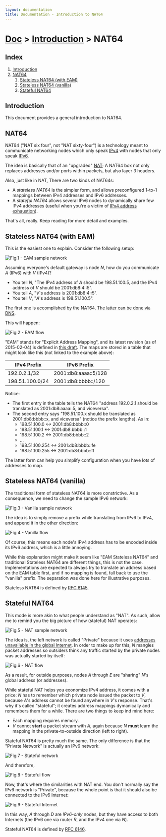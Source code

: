 ```yaml
---
layout: documentation
title: Documentation - Introduction to NAT64
---
```


# [Doc](doc-index.html) > [Introduction](doc-index.html#introduction) > NAT64

## Index

1. [Introduction](#introduction)
2. [NAT64](#nat64)
   1. [Stateless NAT64 (with EAM)](#stateless-nat64-with-eam)
   2. [Stateless NAT64 (vanilla)](#stateless-nat64-vanilla)
   3. [Stateful NAT64](#stateful-nat64)

## Introduction

This document provides a general introduction to NAT64.

## NAT64

NAT64 ("NAT six four", not "NAT sixty-four") is a technology meant to communicate networking nodes which only speak [IPv4](http://en.wikipedia.org/wiki/IPv4) with nodes that only speak [IPv6](http://en.wikipedia.org/wiki/IPv6).

The idea is basically that of an "upgraded" [NAT](http://en.wikipedia.org/wiki/Network_address_translation); A NAT64 box not only replaces addresses and/or ports within packets, but also layer 3 headers.

Also, just like in NAT, There are two kinds of NAT64s:

- A _stateless NAT64_ is the simpler form, and allows preconfigured 1-to-1 mappings between IPv4 addresses and IPv6 addresses.
- A _stateful NAT64_ allows several IPv6 nodes to dynamically share few IPv4 addresses (useful when you're a victim of [IPv4 address exhaustion](http://en.wikipedia.org/wiki/IPv4_address_exhaustion)).

That's all, really. Keep reading for more detail and examples.

## Stateless NAT64 (with EAM)

This is the easiest one to explain. Consider the following setup:

![Fig.1 - EAM sample network](images/intro/network-1eam.svg)

Assuming everyone's default gateway is node _N_, how do you communicate _A_ (IPv6) with _V_ (IPv4)?

- You tell _N_, "The IPv4 address of _A_ should be 198.51.100.5, and the IPv4 address of _V_ should be 2001:db8:4::5".
- You tell _A_, "_V_'s address is 2001:db8:4::5".
- You tell _V_, "_A_'s address is 198.51.100.5".

The first one is accomplished by the NAT64. [The latter can be done via DNS](op-dns64.html).

This will happen:

![Fig.2 - EAM flow](images/intro/flow-1eam.svg)

"EAM" stands for "Explicit Address Mapping", and its latest revision (as of 2015-02-04) is defined in [this draft](https://tools.ietf.org/html/draft-anderson-v6ops-siit-eam-02). The maps are stored in a table that might look like this (not linked to the example above):

| IPv4 Prefix     |     IPv6 Prefix      |
|-----------------|----------------------|
| 192.0.2.1/32    | 2001:db8:aaaa::5/128 |
| 198.51.100.0/24 | 2001:db8:bbbb::/120  |

Notice:

- The first entry in the table tells the NAT64 "address 192.0.2.1 should be translated as 2001:db8:aaaa::5, and viceversa".
- The second entry says "198.51.100.x should be translated as 2001:db8:bbbb::x, and viceversa" (notice the prefix lengths). As in:
   - 198.51.100.0 <-> 2001:db8:bbbb::0
   - 198.51.100.1 <-> 2001:db8:bbbb::1
   - 198.51.100.2 <-> 2001:db8:bbbb::2
   - ...
   - 198.51.100.254 <-> 2001:db8:bbbb::fe
   - 198.51.100.255 <-> 2001:db8:bbbb::ff

The latter form can help you simplify configuration when you have lots of addresses to map.

## Stateless NAT64 (vanilla)

The traditional form of stateless NAT64 is more constrictive. As a consequence, we need to change the sample IPv6 network:

![Fig.3 - Vanilla sample network](images/intro/network-2vanilla.svg)

The idea is to simply remove a prefix while translating from IPv6 to IPv4, and append it in the other direction:

![Fig.4 - Vanilla flow](images/intro/flow-2vanilla.svg)

Of course, this means each node's IPv4 address has to be encoded inside its IPv6 address, which is a little annoying.

While this explanation might make it seem like "EAM Stateless NAT64" and traditional Stateless NAT64 are different things, this is not the case. Implementations are expected to always try to translate an address based on the EAM table first, and if no mapping is found, fall back to use the "vanilla" prefix. The separation was done here for illustrative purposes.

Stateless NAT64 is defined by <a href="http://tools.ietf.org/html/rfc6145" target="_blank">RFC 6145</a>.

## Stateful NAT64

This mode is more akin to what people understand as "NAT". As such, allow me to remind you the big picture of how (stateful) NAT operates:

![Fig.5 - NAT sample network](images/intro/network-3nat.svg)

The idea is, the left network is called "Private" because it uses [addresses unavailable in the global Internet](http://en.wikipedia.org/wiki/Private_network). In order to make up for this, _N_ mangles packet addresses so outsiders think any traffic started by the private nodes was actually started by itself:

![Fig.6 - NAT flow](images/intro/flow-3nat.svg)

As a result, for outside purposes, nodes _A_ through _E_ are "sharing" _N_'s global address (or addresses).

While stateful NAT helps you economize IPv4 address, it comes with a price: _N_ has to remember which private node issued the packet to _V_, because _A_'s address cannot be found anywhere in _V_'s response. That's why it's called "stateful"; it creates address mappings dymanically and remembers them for a while. There are two things to keep ind mind here:

- Each mapping requires memory.
- _V_ cannot **start** a packet stream with _A_, again because _N_ **must** learn the mapping in the private-to-outside direction (left to right).

Stateful NAT64 is pretty much the same. The only difference is that the "Private Network" is actually an IPv6 network:

![Fig.7 - Stateful network](images/intro/network-4stateful.svg)

And therefore,

![Fig.8 - Stateful flow](images/intro/flow-4stateful.svg)

Now, that's where the similarities with NAT end. You don't normally say the IPv6 network is "Private", because the whole point is that it should also be connected to the IPv6 Internet:

![Fig.9 - Stateful Internet](images/intro/stateful-better.svg)

In this way, _A_ through _D_ are _IPv6-only_ nodes, but they have access to both Internets (the IPv6 one via router _R_, and the IPv4 one via _N_).

Stateful NAT64 is defined by <a href="http://tools.ietf.org/html/rfc6146" target="_blank">RFC 6146</a>.

